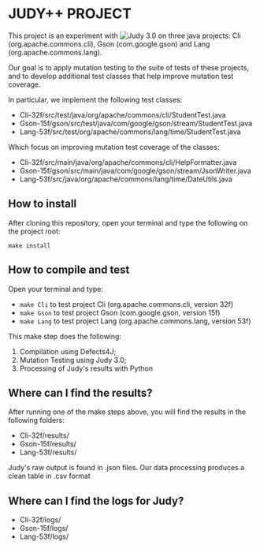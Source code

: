 # JUDY++ PROJECT
This project is an experiment with ![Judy 3.0](http://mutationtesting.org/) on three java projects: Cli (org.apache.commons.cli), Gson (com.google.gson) and Lang (org.apache.commons.lang).


Our goal is to apply mutation testing to the suite of tests of these projects, and to develop additional test classes that help improve mutation test coverage.

In particular, we implement the following test classes:

* Cli-32f/src/test/java/org/apache/commons/cli/StudentTest.java
* Gson-15f/gson/src/test/java/com/google/gson/stream/StudentTest.java
* Lang-53f/src/test/org/apache/commons/lang/time/StudentTest.java

Which focus on improving mutation test coverage of the classes:

* Cli-32f/src/main/java/org/apache/commons/cli/HelpFormatter.java
* Gson-15f/gson/src/main/java/com/google/gson/stream/JsonWriter.java
* Lang-53f/src/java/org/apache/commons/lang/time/DateUtils.java

## How to install

After cloning this repository, open your terminal and type the following on the project root:

``make install``

## How to compile and test

Open your terminal and type:

* ```make Cli```  to test project Cli (org.apache.commons.cli, version 32f)
* ```make Gson``` to test project Gson (com.google.gson, version 15f)
* ```make Lang``` to test project Lang (org.apache.commons.lang, version 53f)

This make step does the following:

1. Compilation using Defects4J;
2. Mutation Testing using Judy 3.0;
3. Processing of Judy's results with Python

## Where can I find the results?

After running one of the make steps above, you will find the results in the following folders:

* Cli-32f/results/
* Gson-15f/results/
* Lang-53f/results/

Judy's raw output is found in .json files. Our data processing produces a clean table in .csv format

## Where can I find the logs for Judy?

* Cli-32f/logs/
* Gson-15f/logs/
* Lang-53f/logs/
